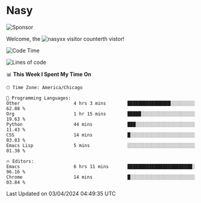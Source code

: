 # Nasy

<!--
<p align="center">
<img height="200" src="https://github-readme-stats.vercel.app/api?username=nasyxx&count_private=true&show_icons=true&theme=dracula&include_all_commits=true"/>
<img height="200" src="https://github-readme-stats.vercel.app/api/top-langs/?username=nasyxx&theme=dracula&hide=html,jupyter+notebook&count_private=true&show_icons=true"/>
</p>

  
----------------
-->

![Sponsor](https://img.shields.io/static/v1.svg?label=Sponsor&message=%E2%9D%A4&logo=GitHub&style=flat&color=pink)
 
Welcome, the ![nasyxx visitor counter](https://count.getloli.com/get/@nasyxx?theme=rule34)th vistor!
 
<!--START_SECTION:waka-->
![Code Time](http://img.shields.io/badge/Code%20Time-4%2C370%20hrs%205%20mins-blue)

![Lines of code](https://img.shields.io/badge/From%20Hello%20World%20I%27ve%20Written-6.3%20million%20lines%20of%20code-blue)

📊 **This Week I Spent My Time On** 

```text
🕑︎ Time Zone: America/Chicago

💬 Programming Languages: 
Other                    4 hrs 3 mins        ████████████████░░░░░░░░░   62.88 % 
Org                      1 hr 15 mins        █████░░░░░░░░░░░░░░░░░░░░   19.63 % 
Python                   44 mins             ███░░░░░░░░░░░░░░░░░░░░░░   11.43 % 
CSS                      14 mins             █░░░░░░░░░░░░░░░░░░░░░░░░   03.83 % 
Emacs Lisp               5 mins              ░░░░░░░░░░░░░░░░░░░░░░░░░   01.38 % 

🔥 Editors: 
Emacs                    6 hrs 11 mins       ████████████████████████░   96.16 % 
Chrome                   14 mins             █░░░░░░░░░░░░░░░░░░░░░░░░   03.84 % 
```


 Last Updated on 03/04/2024 04:49:35 UTC
<!--END_SECTION:waka-->

<!-- ![visitors](https://visitor-badge.laobi.icu/badge?page_id=nasyxx.nasyxx) -->
